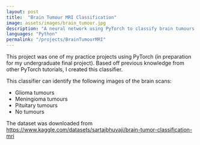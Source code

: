 ```yaml
---
layout: post
title:  "Brain Tumour MRI Classification"
image: assets/images/brain_tumour.jpg
description: "A neural network using PyTorch to classify brain tumours from MRI scans"
languages: "Python"
permalink: "/projects/BrainTumourMRI"
---
```

This project was one of my practice projects using PyTorch (in preparation for my undergraduate final project). Based off previous knowledge from other PyTorch tutorials, I created this classifier.

This classifier can identify the following images of the brain scans: 
- Glioma tumours
- Meningioma tumours
- Pituitary tumours
- No tumours

The dataset was downloaded from https://www.kaggle.com/datasets/sartajbhuvaji/brain-tumor-classification-mri